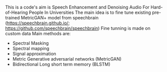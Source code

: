 This is a code's aim is Speech Enhancement and Denoising Audio For Hard-of-Hearing People In Universities
The main idea is to fine tune existing pre-trained MetricGAN+ model from speechbrain (https://speechbrain.github.io/; https://github.com/speechbrain/speechbrain)
Fine tunning is made on custom data
Main methods are: 
-  Spectral Masking
-  Spectral mapping
-  Signal approximation
-  Metric Generative adversarial networks (MetricGAN)
-  Bidirectional Long short term memory (BLSTM)


